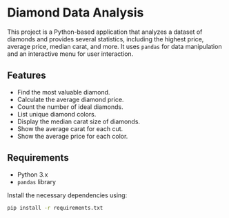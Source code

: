 # Diamond Data Analysis

This project is a Python-based application that analyzes a dataset of diamonds and provides several statistics, including the highest price, average price, median carat, and more. It uses `pandas` for data manipulation and an interactive menu for user interaction.

## Features
- Find the most valuable diamond.
- Calculate the average diamond price.
- Count the number of ideal diamonds.
- List unique diamond colors.
- Display the median carat size of diamonds.
- Show the average carat for each cut.
- Show the average price for each color.

## Requirements

- Python 3.x
- `pandas` library

Install the necessary dependencies using:

```bash
pip install -r requirements.txt
